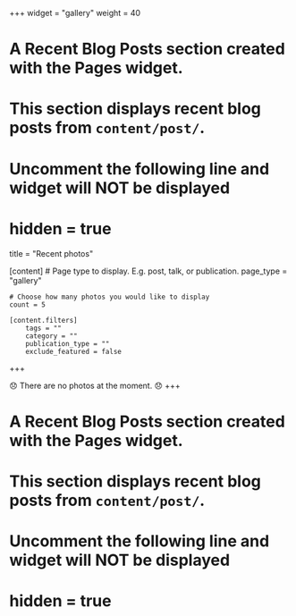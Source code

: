 +++
widget = "gallery"
weight = 40
# A Recent Blog Posts section created with the Pages widget.
# This section displays recent blog posts from `content/post/`.

# Uncomment the following line and widget will NOT be displayed
# hidden = true


title = "Recent photos"


[content]
	# Page type to display. E.g. post, talk, or publication.
	page_type = "gallery"

	# Choose how many photos you would like to display
	count = 5

	[content.filters]
		tags = ""
		category = ""
		publication_type = ""
		exclude_featured = false
+++

:disappointed: There are no photos at the moment. :disappointed:
+++
# A Recent Blog Posts section created with the Pages widget.
# This section displays recent blog posts from `content/post/`.

# Uncomment the following line and widget will NOT be displayed
# hidden = true
